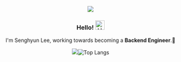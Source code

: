 <div align=center>
	<img src="https://capsule-render.vercel.app/api?type=cylinder&color=auto&text=snghyun%20Github🐣&fontSize=60&animation=twinkling" />	
</div>

<div align=center>
  <h3>Hello!  <img src="https://raw.githubusercontent.com/Tarikul-Islam-Anik/Animated-Fluent-Emojis/master/Emojis/Hand%20gestures/Hand%20with%20Fingers%20Splayed%20Light%20Skin%20Tone.png" alt="Hand with Fingers Splayed Light Skin Tone" width="25" height="25" /></h3>
  <p>I'm Senghyun Lee, working towards becoming a <strong>Backend Engineer</strong>.💪</p> 
</div>

<div


<div align=center>
	<img src="https://github-readme-stats.vercel.app/api/top-langs/?username=snghyun331&layout=donut&hide=Jupyter%20Notebook />	
</div>

    
[![Top Langs](https://github-readme-stats.vercel.app/api/top-langs/?username=snghyun331&layout=donut&hide=Jupyter%20Notebook)]([https://github.com/anuraghazra/github-readme-stats](https://github.com/snghyun331))






